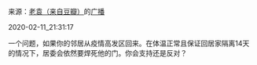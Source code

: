 来源：[老袁（来自豆瓣）](https://www.douban.com/people/yrsyl/)的[广播](https://www.douban.com/people/yrsyl/status/2804932282/)


2020-02-11_21:31:17


一个问题，如果你的邻居从疫情高发区回来。在体温正常且保证回居家隔离14天的情况下，居委会依然要焊死他的门。你会支持还是反对？

